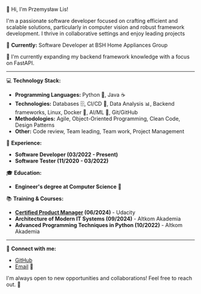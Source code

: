 👋 Hi, I'm Przemysław Lis!

I'm a passionate software developer focused on crafting efficient and scalable solutions, particularly in computer vision and robust framework development. I thrive in collaborative settings and enjoy leading projects


🚀 **Currently:** Software Developer at BSH Home Appliances Group

🌱 I'm currently expanding my backend framework knowledge with a focus on FastAPI.

---

💻 **Technology Stack:**

* **Programming Languages:** Python 🐍, Java ☕
* **Technologies:** Databases 🗄️, CI/CD 🔄, Data Analysis 📊, Backend frameworks, Linux, Docker 🐳, AI/ML 🤖, Git/GitHub
* **Methodologies:** Agile, Object-Oriented Programming, Clean Code, Design Patterns
* **Other:** Code review, Team leading, Team work, Project Management


💼 **Experience:**

* **Software Developer (03/2022 - Present)**
* **Software Tester (11/2020 - 03/2022)**


🎓 **Education:**

* **Engineer's degree at Computer Science** 💪

📚 **Training & Courses:**

* **[Certified Product Manager](https://www.udacity.com/certificate/e/547b444a-e5fd-11ee-94fe-5f21cd57c67e) (06/2024)** - Udacity
* **Architecture of Modern IT Systems (09/2024)** - Altkom Akademia
* **Advanced Programming Techniques in Python (10/2022)** - Altkom Akademia

---

🔗 **Connect with me:**

* [GitHub](https://www.github.com/LisPrzemyslaw)
* [Email](mailto:przemyslaw_lis@outlook.com) 📧


I'm always open to new opportunities and collaborations!  Feel free to reach out. 👋

<!--
**LisPrzemyslaw/LisPrzemyslaw** is a ✨ _special_ ✨ repository because its `README.md` (this file) appears on your GitHub profile.

Here are some ideas to get you started:

- 🔭 I’m currently working on ...
- 🌱 I’m currently learning ...
- 👯 I’m looking to collaborate on ...
- 🤔 I’m looking for help with ...
- 💬 Ask me about ...
- 📫 How to reach me: ...
- 😄 Pronouns: ...
- ⚡ Fun fact: ...
-->
